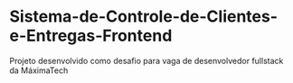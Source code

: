 # Sistema-de-Controle-de-Clientes-e-Entregas-Frontend
Projeto desenvolvido como desafio para vaga de desenvolvedor fullstack da MáximaTech
